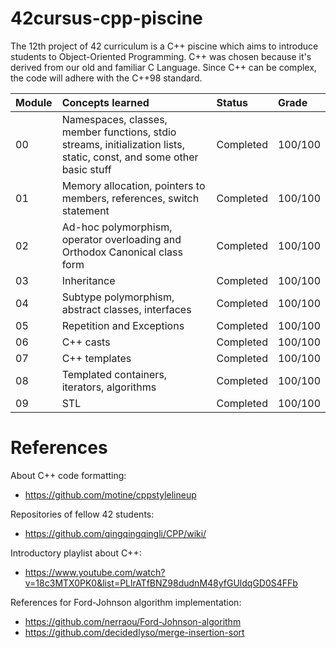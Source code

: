 # 42cursus-cpp-piscine
The 12th project of 42 curriculum is a C++ piscine which aims to introduce students to Object-Oriented Programming. C++ was chosen because it's derived from our old and familiar C Language. Since C++ can be complex, the code will adhere with the C++98 standard. 

|Module|Concepts learned|Status|Grade|
|:--|:--|:--|:--|
|00|Namespaces, classes, member functions, stdio streams, initialization lists, static, const, and some other basic stuff|Completed|100/100|
|01|Memory allocation, pointers to members, references, switch statement|Completed|100/100|
|02|Ad-hoc polymorphism, operator overloading and Orthodox Canonical class form|Completed|100/100|
|03|Inheritance|Completed|100/100|
|04|Subtype polymorphism, abstract classes, interfaces|Completed|100/100|
|05|Repetition and Exceptions|Completed|100/100|
|06|C++ casts|Completed|100/100|
|07|C++ templates|Completed|100/100|
|08|Templated containers, iterators, algorithms|Completed|100/100|
|09|STL|Completed|100/100|

# References

About C++ code formatting: 
- https://github.com/motine/cppstylelineup

Repositories of fellow 42 students:
- https://github.com/qingqingqingli/CPP/wiki/

Introductory playlist about C++:
- https://www.youtube.com/watch?v=18c3MTX0PK0&list=PLlrATfBNZ98dudnM48yfGUldqGD0S4FFb

References for Ford-Johnson algorithm implementation:
- https://github.com/nerraou/Ford-Johnson-algorithm
- https://github.com/decidedlyso/merge-insertion-sort
